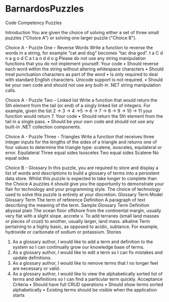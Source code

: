 # BarnardosPuzzles

Code Competency Puzzles

Introduction
You are given the choice of solving either a set of three small puzzles ("Choice A") or solving one larger puzzle
("Choice B").

Choice A - Puzzle One – Reverse Words
Write a function to reverse the words in a string, for example “cat and dog” becomes “tac dna god”.
t a C d n a g o d
C a t a n d d o g
Please do not use any string manipulation functions that you do not implement yourself.
Your code
• Should reverse each word within the string without altering whitespace characters
• Should treat punctuation characters as part of the word
• Is only required to deal with standard English characters. Unicode support is not required.
• Should be your own code and should not use any built-in .NET string manipulation calls.


Choice A - Puzzle Two – Linked list
Write a function that would return the 5th element from the tail (or end) of a singly linked list of integers.
For example, given the list 2 -> 3 -> 4 ->5 -> 6 -> 7 -> 8 -> 9 -> 10 -> 11 your function would return 7.
Your code
• Should return the 5th element from the tail in a single pass.
• Should be your own code and should not use any built-in .NET collection components.


Choice A - Puzzle Three - Triangles
Write a function that receives three integer inputs for the lengths of the sides of a triangle and returns one of four
values to determine the triangle type: scalene, isosceles, equilateral or error.
Equilateral
Three equal sides
Isosceles
Two equal sides
Scalene
No equal sides


Choice B - Glossary
In this puzzle, you are required to store and display a list of words and descriptions to build a glossary of terms
into a persistent data store. Whilst this puzzle is expected to take longer to complete than the Choice A puzzles it
should give you the opportunity to demonstrate your flair for technology and your programming style. The
choice of technology used to solve this puzzle is entirely at your discretion.
Glossary Term Model
Glossary
Term The term of reference
Definition A paragraph of text describing the meaning of the term.
Sample Glossary
Term Definition
abyssal plain The ocean floor offshore from the continental margin, usually very flat with a slight
slope.
accrete v. To add terranes (small land masses or pieces of crust) to another, usually larger, land
mass.
alkaline Term pertaining to a highly basic, as opposed to acidic, subtance. For example,
hydroxide or carbonate of sodium or potassium.
Stories
1. As a glossary author, I would like to add a term and definition to the system so I can continually grow our
knowledge base of terms.
2. As a glossary author, I would like to edit a term so I can fix mistakes and update definitions.
3. As a glossary author, I would like to remove terms that I no longer feel are necessary or valid.
4. As a glossary author, I would like to view the alphabetically sorted list of terms and definitions so I can find a
particular term quickly.
Acceptance Criteria
• Should have full CRUD operations
• Should show terms sorted alphabetically
• Existing terms should be visible when the application starts
